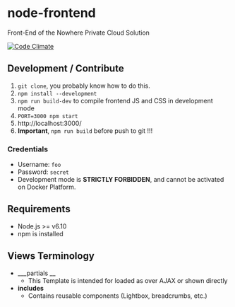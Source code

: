 # node-frontend

Front-End of the Nowhere Private Cloud Solution

[![Code Climate](https://codeclimate.com/github/nowhere-cloud/node-frontend/badges/gpa.svg)](https://codeclimate.com/github/nowhere-cloud/node-frontend)

## Development / Contribute
1. `git clone`, you probably know how to do this.
2. `npm install --development`
3. `npm run build-dev` to compile frontend JS and CSS in development mode
4. `PORT=3000 npm start`
5. http://localhost:3000/
6. __**Important**__, `npm run build` before push to git !!!

### Credentials
* Username: `foo`
* Password: `secret`
* Development mode is **STRICTLY FORBIDDEN**, and cannot be activated on Docker Platform.

## Requirements
* Node.js >= v6.10
* npm is installed

## Views Terminology
- ___partials __
  - This Template is intended for loaded as over AJAX or shown directly
- __includes__
  - Contains reusable components (Lightbox, breadcrumbs, etc.)
